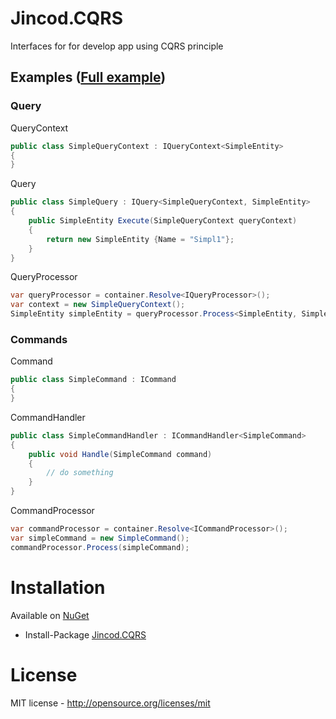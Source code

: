 Jincod.CQRS
====================

Interfaces for for develop app using CQRS principle

## Examples ([Full example](https://github.com/jincod/Jincod.CQRS/tree/master/src/Example))

### Query

QueryContext

```csharp
public class SimpleQueryContext : IQueryContext<SimpleEntity>
{
}
```

Query

```csharp
public class SimpleQuery : IQuery<SimpleQueryContext, SimpleEntity>
{
    public SimpleEntity Execute(SimpleQueryContext queryContext)
    {
        return new SimpleEntity {Name = "Simpl1"};
    }
}
```

QueryProcessor

```csharp
var queryProcessor = container.Resolve<IQueryProcessor>();
var context = new SimpleQueryContext();
SimpleEntity simpleEntity = queryProcessor.Process<SimpleEntity, SimpleQueryContext>(context);
```

### Commands

Command

```csharp
public class SimpleCommand : ICommand
{
}
```

CommandHandler

```csharp
public class SimpleCommandHandler : ICommandHandler<SimpleCommand>
{
    public void Handle(SimpleCommand command)
    {
        // do something
    }
}
```

CommandProcessor

```csharp
var commandProcessor = container.Resolve<ICommandProcessor>();
var simpleCommand = new SimpleCommand();
commandProcessor.Process(simpleCommand);
```


# Installation

Available on [NuGet](https://www.nuget.org/)

* Install-Package [Jincod.CQRS](https://www.nuget.org/packages/Jincod.CQRS)

# License

MIT license - http://opensource.org/licenses/mit
